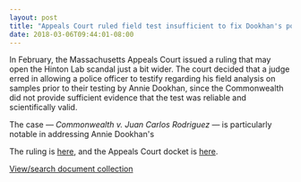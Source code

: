 ```yaml
---
layout: post
title: "Appeals Court ruled field test insufficient to fix Dookhan's potential taint"
date: 2018-03-06T09:44:01-08:00
---
```


In February, the Massachusetts Appeals Court issued a ruling that may open the Hinton Lab scandal just a bit wider. The court decided that a judge erred in allowing a police officer to testify regarding his field analysis on samples prior to their testing by Annie Dookhan, since the Commonwealth did not provide sufficient evidence that the test was reliable and scientifically valid. 

The case — *Commonwealth v. Juan Carlos Rodriguez* — is particularly notable in addressing Annie Dookhan's 

The ruling is <a href="http://masscases.com/cases/app/92/92massappct774.html" target="_blank">here</a>, and the Appeals Court docket is <a href="http://www.ma-appellatecourts.org/search_number.php?dno=16-P-1569" target="_blank">here</a>. 

<div id="DC-search-document-4403703-document-4403704" class="DC-embed DC-embed-search DC-search-container"></div><script src="//assets.documentcloud.org/embed/loader.js"></script><script>  dc.embed.load('https://www.documentcloud.org/search/embed/', {    q: "document: 4403703 document: 4403704",    container: "#DC-search-document-4403703-document-4403704",    title: "Juan Carlos Rodriguez",    order: "title",    per_page: 6,    search_bar: true,    organization: 1226  });</script><noscript>  <a href="https://www.documentcloud.org/public/search/document%3A%204403703%20document%3A%204403704">View/search document collection</a></noscript>